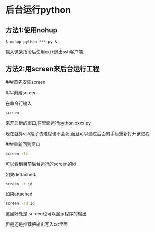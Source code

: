 # 后台运行python

## 方法1:使用nohup

```
$ nohup python ***.py &
```

输入这条指令后使用`exit`退出ssh客户端. 



## 方法2:用screen来后台运行工程

###首先安装screen

###创建screen

在命令行输入

```bash
screen
```

来开启新的窗口,在里面运行python xxxx.py



现在就算ssh挂了该进程也不会死,而且可以通过后面的手段重新打开该进程



###重新回到窗口

```bash
screen -ls
```
可以看到目前后台运行的screen的id

如果dettached、
```bash
screen -r id
```
如果attached
```bash
screen -rd id
```

这里好处是,screen也可以显示程序的输出

但是还是推荐把输出写入txt里面

